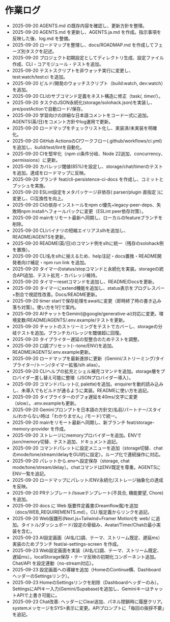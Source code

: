 # 作業ログ
- 2025-09-20 AGENTS.md の既存内容を確認し、更新方針を整理。
- 2025-09-20 AGENTS.md を更新し、AGENTS.ja.md を作成。指示事項を反映した後、log.md を整備。
- 2025-09-20 ロードマップを整理し、docs/ROADMAP.md を作成してフェーズ別タスクを記述。
- 2025-09-20 プロジェクト初期設定としてディレクトリ生成、設定ファイル作成、CLI・コアモジュール・テストを追加。
- 2025-09-20 テストスクリプトを非ウォッチ実行に変更し、test:watch/test:ci を追加。
- 2025-09-20 ビルド/開発のウォッチスクリプト（build:watch, dev:watch）を追加。
- 2025-09-20 CLIのサブコマンド定義をネスト構造に修正（task/*, timer/*）。
- 2025-09-20 タスクのJSON永続化(storage/solohack.json)を実装し、pre/postActionで自動ロード/保存。
- 2025-09-20 学習向けの詳細な日本語コメントをコード一式に追加。AGENTS(英/日)をコメント方針やlog運用で更新。
- 2025-09-20 ロードマップをチェックリスト化し、実装済/未実装を明確化。
- 2025-09-20 GitHub ActionsのCIワークフロー(.github/workflows/ci.yml)を追加し、build/test/lintを自動化。
- 2025-09-20 CIを堅牢化（npm ci条件分岐、Node 22追加、concurrency、permissions）に更新。
- 2025-09-20 カバレッジ閾値(85%)を設定し、storage/chat/timerのテストを追加。達成をロードマップに反映。
- 2025-09-20 ブランチ feat/cli-persistence-ci-docs を作成し、コミットとプッシュを実施。
- 2025-09-20 ESLint設定をメタパッケージ非依存( parser/plugin 直指定 )に変更し、CI互換性を向上。
- 2025-09-20 CIの依存インストールをnpm ci優先+legacy-peer-deps、失敗時npm installへフォールバックに変更（ESLint peer依存対策）。
- 2025-09-20 mainをリモート最新へ同期し、ローカルのfeatureブランチを削除。
- 2025-09-20 CLIバイナリの短縮エイリアスslhを追加し、README/AGENTSを更新。
- 2025-09-20 README(英/日)のコマンド例をslhに統一（残存のsolohack例を置換）。
- 2025-09-20 CLI名をslhに揃えるため、help注記・docs置換・README開発者向け補足・npm run link を追加。
- 2025-09-20 タイマーのstatus/stopコマンドと永続化を実装。storageの統合API追加、テスト拡充・カバレッジ維持。
- 2025-09-20 タイマーresetコマンドを追加し、README/Docsを更新。
- 2025-09-20 タイマーにextend機能を追加し、status表示をプログレスバー+割合で視認性改善。Docs/README更新。
- 2025-09-20 timer startで保存処理をawaitに変更（即時終了時の書き込み落ち対策）。使い方を1行で案内。
- 2025-09-20 AIチャットをGemini(@google/generative-ai)対応に変更。環境変数/README/AGENTS/.env.example/テストを更新。
- 2025-09-20 チャットのストリーミングをテストでカバーし、storageの分岐テストを追加。ブランチカバレッジを閾値超に回復。
- 2025-09-20 タイプライター遅延の型整合のためテストを調整。
- 2025-09-20 口調プリセット(--tone/ENV)を追加。README/AGENTS/.env.example更新。
- 2025-09-20 ロードマップを最新進捗に更新（Gemini/ストリーミング/タイプライター/トーン/タイマー拡張/slh alias）。
- 2025-09-20 CLIヘルプの拡充とシェル補完コマンドを追加。storage層をプロバイダー差し替え可能に整理（JSONプロバイダー導入）。
- 2025-09-20 コマンドパレット(/, palette)を追加。enquirerを動的読み込みし、未導入でもビルドが通るように実装。READMEに使い方を追記。
- 2025-09-20 タイプライターのデフォ遅延を40ms/文字に変更（slow）。.env.exampleも更新。
- 2025-09-20 Geminiプロンプトを日本語の方針文(名前/パートナー/スタイル/わからない時は「わかりません」/モード)で統一。
- 2025-09-20 mainをリモート最新へ同期し、新ブランチ feat/storage-memory-provider を作成。
- 2025-09-20 ストレージにmemoryプロバイダーを追加。ENVでjson/memory切替、テスト追加、ドキュメント追記。
- 2025-09-20 コマンドパレットに設定メニューを追加（storage切替、chatのmode/tone/stream/delayをGUI的に設定）。ループ化で連続操作に対応。
- 2025-09-20 パレットから.envへ設定保存（storage, chat mode/tone/stream/delay）。chatコマンドはENV既定を尊重。AGENTSにENV一覧を追記。
- 2025-09-20 ロードマップにパレット/ENV永続化/ストレージ抽象化の達成を反映。
- 2025-09-20 PRテンプレート/Issueテンプレート(不具合, 機能要望, Chore)を追加。
- 2025-09-20 docs に Web 版要件定義書(Dreamflow風)を追加（docs/WEB_REQUIREMENTS.md）。CLI 版定義からリンクを追記。
- 2025-09-20 Web版雛形(Next.js+Tailwind+Framer Motion)を web/ に追加。タイトル/ダッシュボード/設定の骨組み、Avatar/Timer/Chatの最小実装を含む。
- 2025-09-23 AI設定画面（AI名/口調、テーマ、ストリーム既定、遅延ms）実装のためブランチ feat/ai-settings-screen を作成。
- 2025-09-23 Web設定画面を実装（AI名/口調、テーマ、ストリーム既定、遅延ms）。localStorage保存・テーマ反映の初期化コンポーネント追加。Chat/API を設定連動（no-stream対応）。
- 2025-09-23 設定画面への導線を追加（HomeのContinue横、DashboardヘッダーのSettingsリンク）。
- 2025-09-23 HomeのSettingsリンクを削除（Dashboardヘッダーのみ）。SettingsにAPIキー入力(Gemini/Supabase)を追加し、GeminiキーはチャットAPIで上書き可能に。
- 2025-09-23 Chat改善: ヘッダーにClear追加、パネル閉鎖時に履歴クリア。systemメッセージをSYS>表示に変更。APIプロンプトに「毎回の挨拶不要」を追記。
